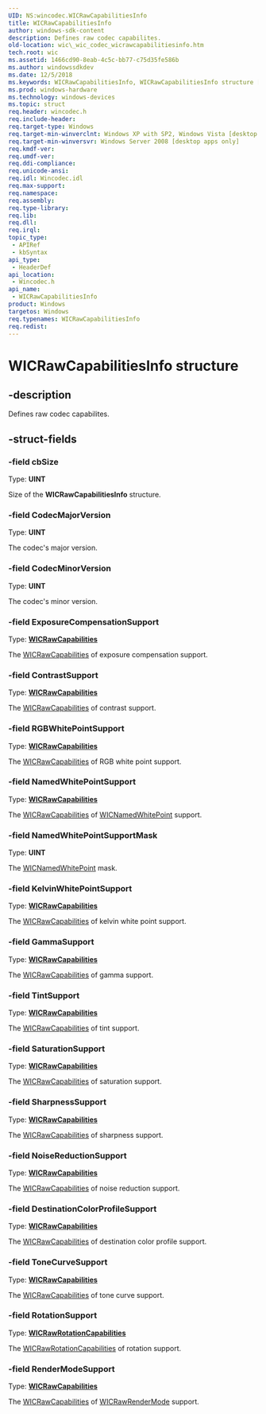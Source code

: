 ```yaml
---
UID: NS:wincodec.WICRawCapabilitiesInfo
title: WICRawCapabilitiesInfo
author: windows-sdk-content
description: Defines raw codec capabilites.
old-location: wic\_wic_codec_wicrawcapabilitiesinfo.htm
tech.root: wic
ms.assetid: 1466cd90-8eab-4c5c-bb77-c75d35fe586b
ms.author: windowssdkdev
ms.date: 12/5/2018
ms.keywords: WICRawCapabilitiesInfo, WICRawCapabilitiesInfo structure [Windows Imaging Component], _wic_codec_wicrawcapabilitiesinfo, wic._wic_codec_wicrawcapabilitiesinfo, wincodec/WICRawCapabilitiesInfo
ms.prod: windows-hardware
ms.technology: windows-devices
ms.topic: struct
req.header: wincodec.h
req.include-header: 
req.target-type: Windows
req.target-min-winverclnt: Windows XP with SP2, Windows Vista [desktop apps only]
req.target-min-winversvr: Windows Server 2008 [desktop apps only]
req.kmdf-ver: 
req.umdf-ver: 
req.ddi-compliance: 
req.unicode-ansi: 
req.idl: Wincodec.idl
req.max-support: 
req.namespace: 
req.assembly: 
req.type-library: 
req.lib: 
req.dll: 
req.irql: 
topic_type:
 - APIRef
 - kbSyntax
api_type:
 - HeaderDef
api_location:
 - Wincodec.h
api_name:
 - WICRawCapabilitiesInfo
product: Windows
targetos: Windows
req.typenames: WICRawCapabilitiesInfo
req.redist: 
---
```


# WICRawCapabilitiesInfo structure


## -description


Defines raw codec capabilites.


## -struct-fields




### -field cbSize

Type: <b>UINT</b>

Size of the <b>WICRawCapabilitiesInfo</b> structure.


### -field CodecMajorVersion

Type: <b>UINT</b>

The codec's major version.


### -field CodecMinorVersion

Type: <b>UINT</b>

The codec's minor version.


### -field ExposureCompensationSupport

Type: <b><a href="https://msdn.microsoft.com/a82edbbe-a069-4ba8-ba15-524830cdf330">WICRawCapabilities</a></b>

The <a href="https://msdn.microsoft.com/a82edbbe-a069-4ba8-ba15-524830cdf330">WICRawCapabilities</a> of exposure compensation support.


### -field ContrastSupport

Type: <b><a href="https://msdn.microsoft.com/a82edbbe-a069-4ba8-ba15-524830cdf330">WICRawCapabilities</a></b>

The <a href="https://msdn.microsoft.com/a82edbbe-a069-4ba8-ba15-524830cdf330">WICRawCapabilities</a> of contrast support.


### -field RGBWhitePointSupport

Type: <b><a href="https://msdn.microsoft.com/a82edbbe-a069-4ba8-ba15-524830cdf330">WICRawCapabilities</a></b>

The <a href="https://msdn.microsoft.com/a82edbbe-a069-4ba8-ba15-524830cdf330">WICRawCapabilities</a> of RGB white point support.


### -field NamedWhitePointSupport

Type: <b><a href="https://msdn.microsoft.com/a82edbbe-a069-4ba8-ba15-524830cdf330">WICRawCapabilities</a></b>

The <a href="https://msdn.microsoft.com/a82edbbe-a069-4ba8-ba15-524830cdf330">WICRawCapabilities</a> of <a href="https://msdn.microsoft.com/e256a6d6-a035-47c3-a82c-d9aec284de17">WICNamedWhitePoint</a> support.


### -field NamedWhitePointSupportMask

Type: <b>UINT</b>

The <a href="https://msdn.microsoft.com/e256a6d6-a035-47c3-a82c-d9aec284de17">WICNamedWhitePoint</a> mask.


### -field KelvinWhitePointSupport

Type: <b><a href="https://msdn.microsoft.com/a82edbbe-a069-4ba8-ba15-524830cdf330">WICRawCapabilities</a></b>

The <a href="https://msdn.microsoft.com/a82edbbe-a069-4ba8-ba15-524830cdf330">WICRawCapabilities</a> of kelvin white point support.


### -field GammaSupport

Type: <b><a href="https://msdn.microsoft.com/a82edbbe-a069-4ba8-ba15-524830cdf330">WICRawCapabilities</a></b>

The <a href="https://msdn.microsoft.com/a82edbbe-a069-4ba8-ba15-524830cdf330">WICRawCapabilities</a> of gamma support.


### -field TintSupport

Type: <b><a href="https://msdn.microsoft.com/a82edbbe-a069-4ba8-ba15-524830cdf330">WICRawCapabilities</a></b>

The <a href="https://msdn.microsoft.com/a82edbbe-a069-4ba8-ba15-524830cdf330">WICRawCapabilities</a> of tint support.


### -field SaturationSupport

Type: <b><a href="https://msdn.microsoft.com/a82edbbe-a069-4ba8-ba15-524830cdf330">WICRawCapabilities</a></b>

The <a href="https://msdn.microsoft.com/a82edbbe-a069-4ba8-ba15-524830cdf330">WICRawCapabilities</a> of saturation support.


### -field SharpnessSupport

Type: <b><a href="https://msdn.microsoft.com/a82edbbe-a069-4ba8-ba15-524830cdf330">WICRawCapabilities</a></b>

The <a href="https://msdn.microsoft.com/a82edbbe-a069-4ba8-ba15-524830cdf330">WICRawCapabilities</a> of sharpness support.


### -field NoiseReductionSupport

Type: <b><a href="https://msdn.microsoft.com/a82edbbe-a069-4ba8-ba15-524830cdf330">WICRawCapabilities</a></b>

The <a href="https://msdn.microsoft.com/a82edbbe-a069-4ba8-ba15-524830cdf330">WICRawCapabilities</a> of noise reduction support.


### -field DestinationColorProfileSupport

Type: <b><a href="https://msdn.microsoft.com/a82edbbe-a069-4ba8-ba15-524830cdf330">WICRawCapabilities</a></b>

The <a href="https://msdn.microsoft.com/a82edbbe-a069-4ba8-ba15-524830cdf330">WICRawCapabilities</a> of destination color profile support.


### -field ToneCurveSupport

Type: <b><a href="https://msdn.microsoft.com/a82edbbe-a069-4ba8-ba15-524830cdf330">WICRawCapabilities</a></b>

The <a href="https://msdn.microsoft.com/a82edbbe-a069-4ba8-ba15-524830cdf330">WICRawCapabilities</a> of tone curve support.


### -field RotationSupport

Type: <b><a href="https://msdn.microsoft.com/f6713652-7d38-4ac6-80d8-fd53095c50a2">WICRawRotationCapabilities</a></b>

The <a href="https://msdn.microsoft.com/f6713652-7d38-4ac6-80d8-fd53095c50a2">WICRawRotationCapabilities</a> of rotation support.


### -field RenderModeSupport

Type: <b><a href="https://msdn.microsoft.com/a82edbbe-a069-4ba8-ba15-524830cdf330">WICRawCapabilities</a></b>

The <a href="https://msdn.microsoft.com/a82edbbe-a069-4ba8-ba15-524830cdf330">WICRawCapabilities</a> of <a href="https://msdn.microsoft.com/dc020c78-a018-42ee-a500-65a743b96107">WICRawRenderMode</a> support.

